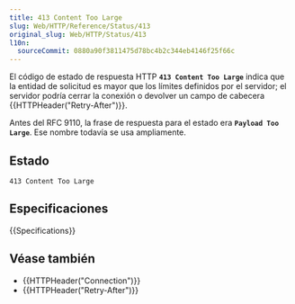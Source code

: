 ```yaml
---
title: 413 Content Too Large
slug: Web/HTTP/Reference/Status/413
original_slug: Web/HTTP/Status/413
l10n:
  sourceCommit: 0880a90f3811475d78bc4b2c344eb4146f25f66c
---
```


El código de estado de respuesta HTTP **`413 Content Too Large`** indica que la entidad de solicitud es mayor que los límites definidos por el servidor; el servidor podría cerrar la conexión o devolver un campo de cabecera {{HTTPHeader("Retry-After")}}.

Antes del RFC 9110, la frase de respuesta para el estado era **`Payload Too Large`**. Ese nombre todavía se usa ampliamente.

## Estado

```http
413 Content Too Large
```

## Especificaciones

{{Specifications}}

## Véase también

- {{HTTPHeader("Connection")}}
- {{HTTPHeader("Retry-After")}}
